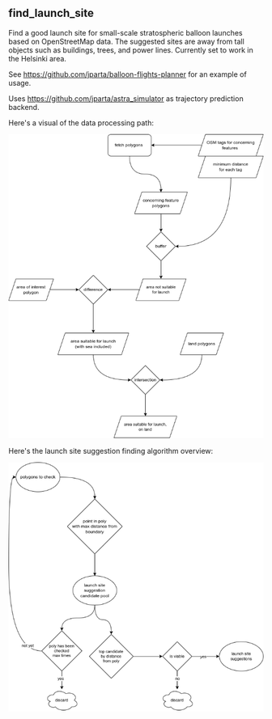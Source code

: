 ## find_launch_site

Find a good launch site for small-scale stratospheric balloon launches based on OpenStreetMap data.
The suggested sites are away from tall objects such as buildings, trees, and power lines. 
Currently set to work in the Helsinki area.

See https://github.com/jparta/balloon-flights-planner for an example of usage.

Uses https://github.com/jparta/astra_simulator as trajectory prediction backend.


Here's a visual of the data processing path: 

![find_launch_site_geometry_transformation](https://github.com/jparta/find_launch_site/blob/master/images/find_launch_site_geometry_transformation.png?raw=true)


Here's the launch site suggestion finding algorithm overview:

![find_launch_site_suggestion_algorithm](https://github.com/jparta/find_launch_site/blob/master/images/find_launch_site_suggestion_algorithm.png?raw=true)
